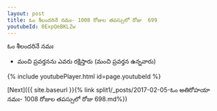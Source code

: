 ```yaml
---
layout: post
title: ఓం శీలందరినే నమః- 1008 రోజుల తపస్సులో రోజు  699
youtubeId: 0ExpQeBKLZw
---
```

 
 
 ఓం శీలందరినే నమః  
 
 -  మంచి ప్రవర్తనను ఎవరు రక్షిస్తారు (మంచి ప్రవర్తన ఉన్నవారు) 
 
  
 
  
 
 
 
 
 
 


{% include youtubePlayer.html id=page.youtubeId %}
 
[Next]({{ site.baseurl }}{% link  split1/_posts/2017-02-05-ఓం అతిరోహయా నమః- 1008 రోజుల తపస్సులో రోజు  698.md%})
 
